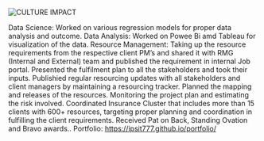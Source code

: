 ![CULTURE IMPACT](https://user-images.githubusercontent.com/88097997/128964299-26ec354c-3a3f-45c4-b9cd-e97d53eafd93.PNG)

Data Science: Worked on various regression models for proper data analysis and outcome.
Data Analysis: Worked on Powee Bi amd Tableau for visualization of the data.
Resource Management:
Taking up the resource requirements from the respective client PM’s and shared it with RMG (Internal and External) team and published the requirement in internal Job portal.
Presented the fulfilment plan to all the stakeholders and took their inputs.
Publishied regular resourcing updates with all stakeholders and client managers by maintaining a resourcing tracker.
Planned the mapping and releases of the resources.
Monitoring the project plan and estimating the risk involved.
Coordinated Insurance Cluster that includes more than 15 clients with 600+ resources, targeting proper planning and coordination in fulfilling the client requirements.
Received Pat on Back, Standing Ovation and Bravo awards..
Portfolio: https://ipsit777.github.io/portfolio/
